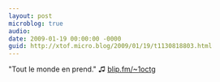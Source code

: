 ```yaml
---
layout: post
microblog: true
audio: 
date: 2009-01-19 00:00:00 -0000
guid: http://xtof.micro.blog/2009/01/19/t1130818803.html
---
```

"Tout le monde en prend." ♫ [blip.fm/~1octg](http://blip.fm/~1octg)
